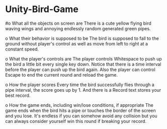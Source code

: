 # Unity-Bird-Game
#o What all the objects on screen are 
	There is a cute yellow flying bird waving wings and annoying endlessly random generated green pipes. 

o What their behavior is supposed to be 
	The bird is supposed to fall to the ground without player's control as well as move from left to right at a constant speed.

o What the player's controls are 
	The player controls Whitespace to push up the bird a little bit every single key down. Notice that there is a time interval before the player can push up the bird again. Also the player can control Escape to end the current round and reload the game.

o How the player scores 
	Every time the bird successfully flies through a pipe interval, the score goes up by 1. And there is a Record text stores your best record.

o How the game ends, including win/lose conditions, if appropriate 
	The game ends when the bird hits a pipe or touches the border of the screen and you lose. It's endless if you can somehow avoid any collision but you can always consider yourself win this round if breaking your record.


